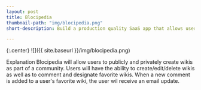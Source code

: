 ```yaml
---
layout: post
title: Blocipedia
thumbnail-path: "img/blocipedia.png"
short-description: Build a production quality SaaS app that allows users to create their own wikis.

---
```


{:.center} ![]({{ site.baseurl }}/img/blocipedia.png)

Explanation
Blocipedia will allow users to publicly and privately create wikis as part of a community. Users will have the ability to create/edit/delete wikis as well as to comment and designate favorite wikis. When a new comment is added to a user's favorite wiki, the user wil receive an email update.
